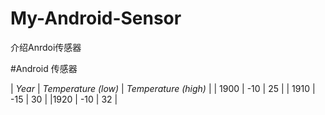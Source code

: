 # My-Android-Sensor
介绍Anrdoi传感器

#Android 传感器

| *Year* | *Temperature (low)* | *Temperature (high)* |
| 1900 | -10 | 25 |
| 1910 | -15 | 30 |
|1920 | -10 | 32 |
